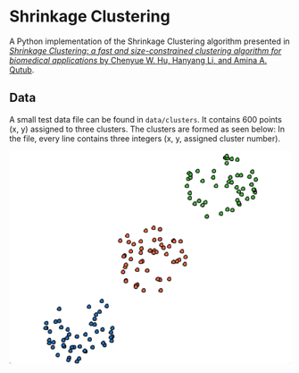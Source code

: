 # Shrinkage Clustering
A Python implementation of the Shrinkage Clustering algorithm presented in [*Shrinkage Clustering: a fast and size-constrained clustering algorithm for biomedical applications* by Chenyue W. Hu, Hanyang Li, and Amina A. Qutub](https://www.ncbi.nlm.nih.gov/pmc/articles/PMC5782397/). 

Data
----
A small test data file can be found in `data/clusters`. It contains 600 points (x, y) assigned to three clusters. 
The clusters are formed as seen below: 
In the file, every line contains three integers (x, y, assigned cluster number). 

![Provided cluster data](/misc/clusters.png?raw=true)

